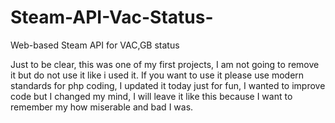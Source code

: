 # Steam-API-Vac-Status-
Web-based Steam API for VAC,GB status
<p>Just to be clear, this was one of my first projects, I am not going to remove it but do not use it like i used it. If you want to use it please use modern standards for php coding, I updated it today just for fun, I wanted to improve code but I changed my mind, I will leave it like this because I want to remember my how miserable and bad I was.</p>
